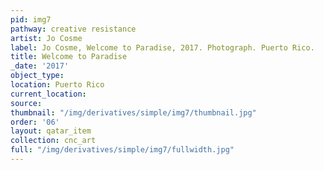 ```yaml
---
pid: img7
pathway: creative resistance
artist: Jo Cosme
label: Jo Cosme, Welcome to Paradise, 2017. Photograph. Puerto Rico.
title: Welcome to Paradise
_date: '2017'
object_type: 
location: Puerto Rico
current_location: 
source: 
thumbnail: "/img/derivatives/simple/img7/thumbnail.jpg"
order: '06'
layout: qatar_item
collection: cnc_art
full: "/img/derivatives/simple/img7/fullwidth.jpg"
---
```

